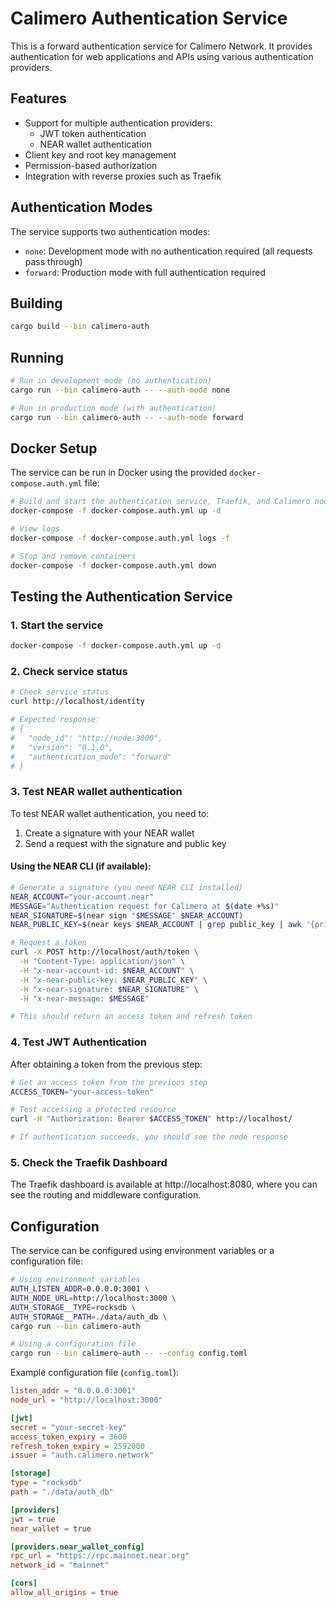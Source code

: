 # Calimero Authentication Service

This is a forward authentication service for Calimero Network. It provides
authentication for web applications and APIs using various authentication
providers.

## Features

- Support for multiple authentication providers:
  - JWT token authentication
  - NEAR wallet authentication
- Client key and root key management
- Permission-based authorization
- Integration with reverse proxies such as Traefik

## Authentication Modes

The service supports two authentication modes:

- `none`: Development mode with no authentication required (all requests pass
  through)
- `forward`: Production mode with full authentication required

## Building

```bash
cargo build --bin calimero-auth
```

## Running

```bash
# Run in development mode (no authentication)
cargo run --bin calimero-auth -- --auth-mode none

# Run in production mode (with authentication)
cargo run --bin calimero-auth -- --auth-mode forward
```

## Docker Setup

The service can be run in Docker using the provided `docker-compose.auth.yml`
file:

```bash
# Build and start the authentication service, Traefik, and Calimero node
docker-compose -f docker-compose.auth.yml up -d

# View logs
docker-compose -f docker-compose.auth.yml logs -f

# Stop and remove containers
docker-compose -f docker-compose.auth.yml down
```

## Testing the Authentication Service

### 1. Start the service

```bash
docker-compose -f docker-compose.auth.yml up -d
```

### 2. Check service status

```bash
# Check service status
curl http://localhost/identity

# Expected response:
# {
#   "node_id": "http://node:3000",
#   "version": "0.1.0",
#   "authentication_mode": "forward"
# }
```

### 3. Test NEAR wallet authentication

To test NEAR wallet authentication, you need to:

1. Create a signature with your NEAR wallet
2. Send a request with the signature and public key

#### Using the NEAR CLI (if available):

```bash
# Generate a signature (you need NEAR CLI installed)
NEAR_ACCOUNT="your-account.near"
MESSAGE="Authentication request for Calimero at $(date +%s)"
NEAR_SIGNATURE=$(near sign "$MESSAGE" $NEAR_ACCOUNT)
NEAR_PUBLIC_KEY=$(near keys $NEAR_ACCOUNT | grep public_key | awk '{print $2}')

# Request a token
curl -X POST http://localhost/auth/token \
  -H "Content-Type: application/json" \
  -H "x-near-account-id: $NEAR_ACCOUNT" \
  -H "x-near-public-key: $NEAR_PUBLIC_KEY" \
  -H "x-near-signature: $NEAR_SIGNATURE" \
  -H "x-near-message: $MESSAGE"

# This should return an access token and refresh token
```

### 4. Test JWT Authentication

After obtaining a token from the previous step:

```bash
# Get an access token from the previous step
ACCESS_TOKEN="your-access-token"

# Test accessing a protected resource
curl -H "Authorization: Bearer $ACCESS_TOKEN" http://localhost/

# If authentication succeeds, you should see the node response
```

### 5. Check the Traefik Dashboard

The Traefik dashboard is available at http://localhost:8080, where you can see
the routing and middleware configuration.

## Configuration

The service can be configured using environment variables or a configuration
file:

```bash
# Using environment variables
AUTH_LISTEN_ADDR=0.0.0.0:3001 \
AUTH_NODE_URL=http://localhost:3000 \
AUTH_STORAGE__TYPE=rocksdb \
AUTH_STORAGE__PATH=./data/auth_db \
cargo run --bin calimero-auth

# Using a configuration file
cargo run --bin calimero-auth -- --config config.toml
```

Example configuration file (`config.toml`):

```toml
listen_addr = "0.0.0.0:3001"
node_url = "http://localhost:3000"

[jwt]
secret = "your-secret-key"
access_token_expiry = 3600
refresh_token_expiry = 2592000
issuer = "auth.calimero.network"

[storage]
type = "rocksdb"
path = "./data/auth_db"

[providers]
jwt = true
near_wallet = true

[providers.near_wallet_config]
rpc_url = "https://rpc.mainnet.near.org"
network_id = "mainnet"

[cors]
allow_all_origins = true
``` 